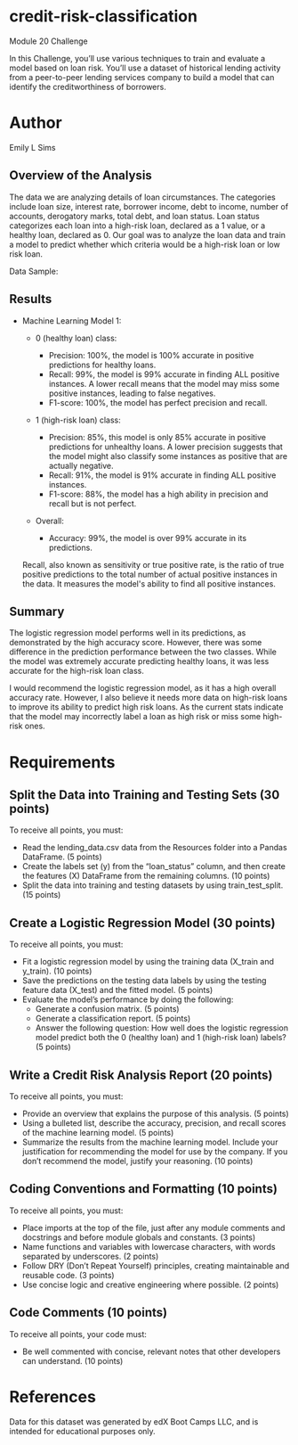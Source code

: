 # credit-risk-classification
Module 20 Challenge 

In this Challenge, you’ll use various techniques to train and evaluate a model based on loan risk. You’ll use a dataset of historical lending activity from a peer-to-peer lending services company to build a model that can identify the creditworthiness of borrowers.

# Author
Emily L Sims

## Overview of the Analysis

The data we are analyzing details of loan circumstances. The categories include loan size, interest rate, borrower income, debt to income, number of accounts, derogatory marks, total debt, and loan status. Loan status categorizes each loan into a high-risk loan, declared as a 1 value, or a healthy loan, declared as 0. Our goal was to analyze the loan data and train a model to predict whether which criteria would be a high-risk loan or low risk loan.

Data Sample:
<img >   

 
## Results
* Machine Learning Model 1:
    * 0 (healthy loan) class:
        * Precision: 100%, the model is 100% accurate in positive predictions for healthy loans. 
        * Recall: 99%, the model is 99% accurate in finding ALL positive instances. A lower recall means that the model may miss some positive instances, leading to false negatives.
        * F1-score: 100%, the model has perfect precision and recall. 
    
    * 1 (high-risk loan) class:
        * Precision: 85%, this model is only 85% accurate in positive predictions for unhealthy loans. A lower precision suggests that the model might also classify some instances as positive that are actually negative.
        * Recall: 91%, the model is 91% accurate in finding ALL positive instances. 
        * F1-score: 88%, the model has a high ability in precision and recall but is not perfect. 
        
    * Overall: 
        * Accuracy: 99%, the model is over 99% accurate in its predictions. 
    
    
    
    Recall, also known as sensitivity or true positive rate, is the ratio of true positive predictions to the total number of actual positive instances in the data. It measures the model's ability to find all positive instances.


## Summary
 
 The logistic regression model performs well in its predictions, as demonstrated by the high accuracy score. However, there was some difference in the prediction performance between the two classes. While the model was extremely accurate predicting healthy loans, it was less accurate for the high-risk loan class.  
 
 I would recommend the logistic regression model, as it has a high overall accuracy rate. However, I also believe it needs more data on high-risk loans to improve its ability to predict high risk loans. As the current stats indicate that the model may incorrectly label a loan as high risk or miss some high-risk ones.


# Requirements
## Split the Data into Training and Testing Sets (30 points)
To receive all points, you must:
- Read the lending_data.csv data from the Resources folder into a Pandas DataFrame. (5 points)
- Create the labels set (y) from the “loan_status” column, and then create the features (X) DataFrame from the remaining columns. (10 points)
- Split the data into training and testing datasets by using train_test_split. (15 points)

## Create a Logistic Regression Model (30 points)
To receive all points, you must:
- Fit a logistic regression model by using the training data (X_train and y_train). (10 points)
- Save the predictions on the testing data labels by using the testing feature data (X_test) and the fitted model. (5 points)
- Evaluate the model’s performance by doing the following:
    - Generate a confusion matrix. (5 points)
    - Generate a classification report. (5 points)
    - Answer the following question: How well does the logistic regression model predict both the 0 (healthy loan) and 1 (high-risk loan) labels? (5 points)

## Write a Credit Risk Analysis Report (20 points)
To receive all points, you must:
- Provide an overview that explains the purpose of this analysis. (5 points)
- Using a bulleted list, describe the accuracy, precision, and recall scores of the machine learning model. (5 points)
- Summarize the results from the machine learning model. Include your justification for recommending the model for use by the company. If you don’t recommend the model, justify your reasoning. (10 points)

## Coding Conventions and Formatting (10 points)
To receive all points, you must:
- Place imports at the top of the file, just after any module comments and docstrings and before module globals and constants. (3 points)
- Name functions and variables with lowercase characters, with words separated by underscores. (2 points)
- Follow DRY (Don’t Repeat Yourself) principles, creating maintainable and reusable code. (3 points)
- Use concise logic and creative engineering where possible. (2 points)

## Code Comments (10 points)
To receive all points, your code must:
- Be well commented with concise, relevant notes that other developers can understand. (10 points)

# References
Data for this dataset was generated by edX Boot Camps LLC, and is intended for educational purposes only.

